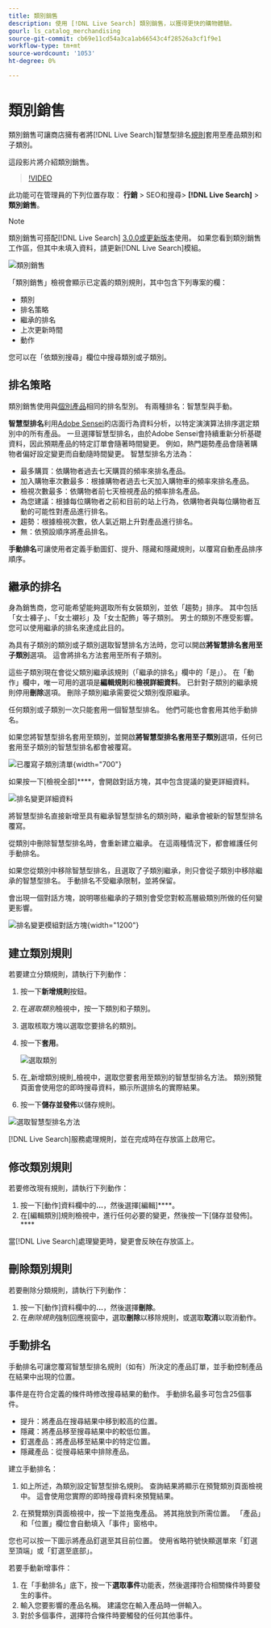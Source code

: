 ```yaml
---
title: 類別銷售
description: 使用 [!DNL Live Search] 類別銷售，以獲得更快的購物體驗。
gourl: ls_catalog_merchandising
source-git-commit: cb69e11cd54a3ca1ab66543c4f28526a3cf1f9e1
workflow-type: tm+mt
source-wordcount: '1053'
ht-degree: 0%

---
```


# 類別銷售

類別銷售可讓商店擁有者將[!DNL Live Search]智慧型排名[規則](rules.md)套用至產品類別和子類別。

這段影片將介紹類別銷售。

>[!VIDEO](https://video.tv.adobe.com/v/3424617)

此功能可在管理員的下列位置存取： **行銷** > SEO和搜尋> **[!DNL Live Search]** > **類別銷售**。

>[!NOTE]
>
>類別銷售可搭配[!DNL Live Search] [3.0.0或更新版本](release-notes.md)使用。 如果您看到類別銷售工作區，但其中未填入資料，請更新[!DNL Live Search]模組。

![類別銷售](assets/category_workspace.png)

「類別銷售」檢視會顯示已定義的類別規則，其中包含下列專案的欄：

* 類別
* 排名策略
* 繼承的排名
* 上次更新時間
* 動作

您可以在「依類別搜尋」欄位中搜尋類別或子類別。

## 排名策略

類別銷售使用與[個別產品](rules-workspace.md)相同的排名型別。
有兩種排名：智慧型與手動。

**智慧型排名**&#x200B;利用[Adobe Sensei](https://www.adobe.com/sensei.html)的店面行為資料分析，以特定演演算法排序選定類別中的所有產品。 一旦選擇智慧型排名，由於Adobe Sensei會持續重新分析基礎資料，因此預期產品的特定訂單會隨著時間變更。 例如，熱門趨勢產品會隨著購物者偏好設定變更而自動隨時間變更。
智慧型排名方法為：

* 最多購買：依購物者過去七天購買的頻率來排名產品。
* 加入購物車次數最多：根據購物者過去七天加入購物車的頻率來排名產品。
* 檢視次數最多：依購物者前七天檢視產品的頻率排名產品。
* 為您建議：根據每位購物者之前和目前的站上行為，依購物者與每位購物者互動的可能性對產品進行排名。
* 趨勢：根據檢視次數，依人氣近期上升對產品進行排名。
* 無：依預設順序將產品排名。

**手動排名**&#x200B;可讓使用者定義手動圖釘、提升、隱藏和隱藏規則，以覆寫自動產品排序順序。

## 繼承的排名

身為銷售商，您可能希望能夠選取所有女裝類別，並依「趨勢」排序。 其中包括「女士褲子」、「女士襯衫」及「女士配飾」等子類別。 男士的類別不應受影響。 您可以使用繼承的排名來達成此目的。

為具有子類別的類別或子類別選取智慧排名方法時，您可以開啟&#x200B;**將智慧排名套用至子類別**&#x200B;選項。 這會將排名方法套用至所有子類別。

這些子類別現在會從父類別繼承該規則（「繼承的排名」欄中的「是」）。 在「動作」欄中，唯一可用的選項是&#x200B;**編輯規則**&#x200B;和&#x200B;**檢視詳細資料**。 已針對子類別的繼承規則停用&#x200B;**刪除**&#x200B;選項。 刪除子類別繼承需要從父類別復原繼承。

任何類別或子類別一次只能套用一個智慧型排名。 他們可能也會套用其他手動排名。

如果您將智慧型排名套用至類別，並開啟&#x200B;**將智慧型排名套用至子類別**&#x200B;選項，任何已套用至子類別的智慧型排名都會被覆寫。

![已覆寫子類別清單](assets/category_overwite_subs.png){width="700"}

如果按一下[檢視全部]****，會開啟對話方塊，其中包含提議的變更詳細資料。

![排名變更詳細資料](assets/category_overwrite.png)

將智慧型排名直接新增至具有繼承智慧型排名的類別時，繼承會被新的智慧型排名覆寫。

從類別中刪除智慧型排名時，會重新建立繼承。
在這兩種情況下，都會維護任何手動排名。

如果您從類別中移除智慧型排名，且選取了子類別繼承，則只會從子類別中移除繼承的智慧型排名。 手動排名不受繼承限制，並將保留。

會出現一個對話方塊，說明哪些繼承的子類別會受您對較高層級類別所做的任何變更影響。

![排名變更模組對話方塊](assets/category_overwrite_modal.png){width="1200"}

## 建立類別規則

若要建立分類規則，請執行下列動作：

1. 按一下&#x200B;**新增規則**&#x200B;按鈕。
1. 在&#x200B;_選取類別_&#x200B;檢視中，按一下類別和子類別。
1. 選取核取方塊以選取您要排名的類別。
1. 按一下&#x200B;**套用**。

   ![選取類別](assets/category_select.png)

1. 在&#x200B;_新增類別規則_檢視中，選取您要套用至類別的智慧型排名方法。
類別預覽頁面會使用您的即時搜尋資料，顯示所選排名的實際結果。
1. 按一下&#x200B;**儲存並發佈**&#x200B;以儲存規則。

![選取智慧型排名方法](assets/category_ranking.png)

[!DNL Live Search]服務處理規則，並在完成時在存放區上啟用它。

## 修改類別規則

若要修改現有規則，請執行下列動作：

1. 按一下[動作]資料欄中的&#x200B;**...**，然後選擇[編輯]****。
1. 在[編輯類別]規則檢視中，進行任何必要的變更，然後按一下[儲存並發佈]。****

當[!DNL Live Search]處理變更時，變更會反映在存放區上。

## 刪除類別規則

若要刪除分類規則，請執行下列動作：

1. 按一下[動作]資料欄中的&#x200B;**...**，然後選擇&#x200B;**刪除**。
1. 在&#x200B;_刪除規則_&#x200B;強制回應視窗中，選取&#x200B;**刪除**&#x200B;以移除規則，或選取&#x200B;**取消**&#x200B;以取消動作。

## 手動排名

手動排名可讓您覆寫智慧型排名規則（如有）所決定的產品訂單，並手動控制產品在結果中出現的位置。

事件是在符合定義的條件時修改搜尋結果的動作。 手動排名最多可包含25個事件。

* 提升：將產品在搜尋結果中移到較高的位置。
* 隱藏：將產品移至搜尋結果中的較低位置。
* 釘選產品：將產品移至結果中的特定位置。
* 隱藏產品：從搜尋結果中排除產品。

建立手動排名：

1. 如上所述，為類別設定智慧型排名規則。 查詢結果將顯示在預覽類別頁面檢視中。 這會使用您實際的即時搜尋資料來預覽結果。

1. 在預覽類別頁面檢視中，按一下並拖曳產品。 將其拖放到所需位置。 「產品」和「位置」欄位會自動填入「事件」窗格中。

您也可以按一下圖示將產品釘選至其目前位置。 使用省略符號快顯選單來「釘選至頂端」或「釘選至底部」。

若要手動新增事件：

1. 在「手動排名」底下，按一下&#x200B;**選取事件**&#x200B;功能表，然後選擇符合相關條件時要發生的事件。
1. 輸入您要影響的產品名稱。 建議您在輸入產品時一併輸入。
1. 對於多個事件，選擇符合條件時要觸發的任何其他事件。
